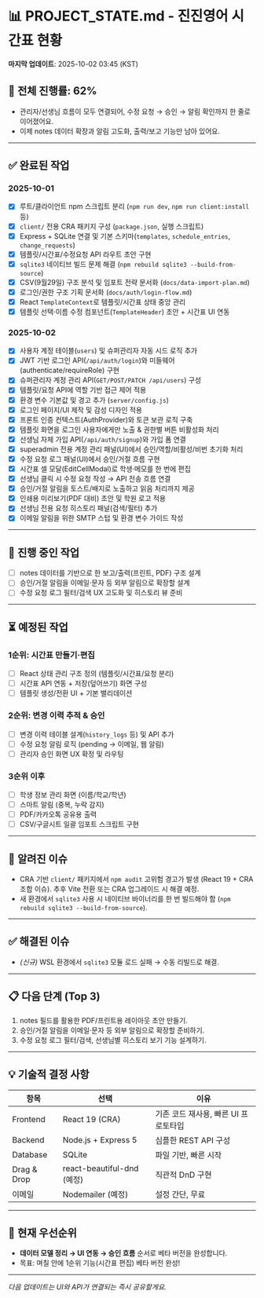 # 📊 PROJECT_STATE.md - 진진영어 시간표 현황

**마지막 업데이트**: 2025-10-02 03:45 (KST)

## 🎯 전체 진행률: 62%
- 관리자/선생님 흐름이 모두 연결되어, 수정 요청 → 승인 → 알림 확인까지 한 줄로 이어졌어요.
- 이제 notes 데이터 확장과 알림 고도화, 출력/보고 기능만 남아 있어요.

---

## ✅ 완료된 작업

### 2025-10-01
- [x] 루트/클라이언트 npm 스크립트 분리 (`npm run dev`, `npm run client:install` 등)
- [x] `client/` 전용 CRA 패키지 구성 (`package.json`, 실행 스크립트)
- [x] Express + SQLite 연결 및 기본 스키마(`templates`, `schedule_entries`, `change_requests`)
- [x] 템플릿/시간표/수정요청 API 라우트 초안 구현
- [x] `sqlite3` 네이티브 빌드 문제 해결 (`npm rebuild sqlite3 --build-from-source`)
- [x] CSV(9월29일) 구조 분석 및 임포트 전략 문서화 (`docs/data-import-plan.md`)
- [x] 로그인/권한 구조 기획 문서화 (`docs/auth/login-flow.md`)
- [x] React `TemplateContext`로 템플릿/시간표 상태 중앙 관리
- [x] 템플릿 선택·이름 수정 컴포넌트(`TemplateHeader`) 초안 + 시간표 UI 연동

### 2025-10-02
- [x] 사용자 계정 테이블(`users`) 및 슈퍼관리자 자동 시드 로직 추가
- [x] JWT 기반 로그인 API(`/api/auth/login`)와 미들웨어(authenticate/requireRole) 구현
- [x] 슈퍼관리자 계정 관리 API(`GET/POST/PATCH /api/users`) 구성
- [x] 템플릿/요청 API에 역할 기반 접근 제어 적용
- [x] 환경 변수 기본값 및 경고 추가 (`server/config.js`)
- [x] 로그인 페이지/UI 제작 및 감성 디자인 적용
- [x] 프론트 인증 컨텍스트(AuthProvider)와 토큰 보관 로직 구축
- [x] 템플릿 화면을 로그인 사용자에게만 노출 & 권한별 버튼 비활성화 처리
- [x] 선생님 자체 가입 API(`/api/auth/signup`)와 가입 폼 연결
- [x] superadmin 전용 계정 관리 패널(UI)에서 승인/역할/비활성/비번 초기화 처리
- [x] 수정 요청 로그 패널(UI)에서 승인/거절 흐름 구현
- [x] 시간표 셀 모달(EditCellModal)로 학생·메모를 한 번에 편집
- [x] 선생님 클릭 시 수정 요청 작성 → API 전송 흐름 연결
- [x] 승인/거절 알림을 토스트/배지로 노출하고 읽음 처리까지 제공
- [x] 인쇄용 미리보기(PDF 대비) 초안 및 학원 로고 적용
- [x] 선생님 전용 요청 히스토리 패널(검색/필터) 추가
- [x] 이메일 알림을 위한 SMTP 스텁 및 환경 변수 가이드 작성

---

## 🔄 진행 중인 작업
- [ ] notes 데이터를 기반으로 한 보고/출력(프린트, PDF) 구조 설계
- [ ] 승인/거절 알림을 이메일·문자 등 외부 알림으로 확장할 설계
- [ ] 수정 요청 로그 필터/검색 UX 고도화 및 히스토리 뷰 준비

---

## ⏳ 예정된 작업

### 1순위: 시간표 만들기·편집
- [ ] React 상태 관리 구조 정의 (템플릿/시간표/요청 분리)
- [ ] 시간표 API 연동 + 저장(덮어쓰기) 화면 구성
- [ ] 템플릿 생성/전환 UI + 기본 밸리데이션

### 2순위: 변경 이력 추적 & 승인
- [ ] 변경 이력 테이블 설계(`history_logs` 등) 및 API 추가
- [ ] 수정 요청 알림 로직 (pending → 이메일, 웹 알림)
- [ ] 관리자 승인 화면 UX 확정 및 라우팅

### 3순위 이후
- [ ] 학생 정보 관리 화면 (이름/학교/학년)
- [ ] 스마트 알림 (중복, 누락 감지)
- [ ] PDF/카카오톡 공유용 출력
- [ ] CSV/구글시트 일괄 임포트 스크립트 구현

---

## 🐛 알려진 이슈
- CRA 기반 `client/` 패키지에서 `npm audit` 고위험 경고가 발생 (React 19 + CRA 조합 이슈). 추후 Vite 전환 또는 CRA 업그레이드 시 해결 예정.
- 새 환경에서 `sqlite3` 사용 시 네이티브 바이너리를 한 번 빌드해야 함 (`npm rebuild sqlite3 --build-from-source`).

---

## ✅ 해결된 이슈
- *(신규)* WSL 환경에서 `sqlite3` 모듈 로드 실패 → 수동 리빌드로 해결.

---

## 📋 다음 단계 (Top 3)
1. notes 필드를 활용한 PDF/프린트용 레이아웃 초안 만들기.
2. 승인/거절 알림을 이메일·문자 등 외부 알림으로 확장할 준비하기.
3. 수정 요청 로그 필터/검색, 선생님별 히스토리 보기 기능 설계하기.

---

## 💡 기술적 결정 사항

| 항목 | 선택 | 이유 |
|------|------|------|
| Frontend | React 19 (CRA) | 기존 코드 재사용, 빠른 UI 프로토타입 |
| Backend | Node.js + Express 5 | 심플한 REST API 구성 |
| Database | SQLite | 파일 기반, 빠른 시작 |
| Drag & Drop | react-beautiful-dnd (예정) | 직관적 DnD 구현 |
| 이메일 | Nodemailer (예정) | 설정 간단, 무료 |

---

## 🎯 현재 우선순위
- **데이터 모델 정리 → UI 연동 → 승인 흐름** 순서로 베타 버전을 완성합니다.
- 목표: 며칠 안에 1순위 기능(시간표 편집) 베타 버전 완성!

---

*다음 업데이트는 UI와 API가 연결되는 즉시 공유할게요.*
